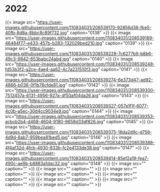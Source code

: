 # 2022


{{< image src="https://user-images.githubusercontent.com/110834031/208539170-92856d38-fbe5-40fb-8d8a-8bbc8c89f732.jpg" caption="0138" >}}
{{< image src="https://user-images.githubusercontent.com/110834031/208539189-46484f77-e433-457b-b283-132029bed210.jpg" caption="0139" >}}
{{< image src="https://user-images.githubusercontent.com/110834031/208539228-7c6277b9-b8b6-49c3-9842-653babc24abd.jpg" caption="0140" >}}
{{< image src="https://user-images.githubusercontent.com/110834031/208539248-fd53b3f2-a2ce-4ae4-aa62-4c7a231510f3.jpg" caption="0141" >}}
{{< image src="https://user-images.githubusercontent.com/110834031/208539274-6e373d47-ad92-4866-b036-0f1b76cfde81.jpg" caption="0142" >}}
{{< image src="https://user-images.githubusercontent.com/110834031/208539300-7512457a-6131-4956-927a-df50af04da26.jpg" caption="0143" >}}
{{< image src="https://user-images.githubusercontent.com/110834031/208539327-057e1f1f-6077-4c0b-a5ec-30d4cc9034e9.jpg" caption="0144" >}}
{{< image src="https://user-images.githubusercontent.com/110834031/208539353-acbcb2b4-d468-4604-9180-9658d33df826.jpg" caption="0145" >}}
{{< image src="https://user-images.githubusercontent.com/110834031/208539375-18da2d9c-d756-4d9d-8ab7-959bea81bed5.jpg" caption="0146" >}}
{{< image src="https://user-images.githubusercontent.com/110834031/208539388-4f4af32d-4fcb-4930-833b-fc2e4133de38.jpg" caption="0147" >}}
{{< image src="https://user-images.githubusercontent.com/110834031/208539414-85ef2a19-fea7-490c-ae9b-b8883a1dac32.jpg" caption="0148" >}}
{{< image src="" caption="" >}}
{{< image src="" caption="" >}}
{{< image src="" caption="" >}}
{{< image src="" caption="" >}}
{{< image src="" caption="" >}}
{{< image src="" caption="" >}}
{{< image src="" caption="" >}}
{{< image src="" caption="" >}}





















